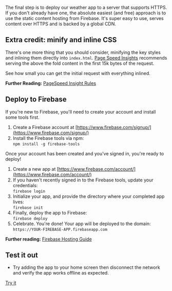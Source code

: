 


<p class="intro">
The final step is to deploy our weather app to a server that supports HTTPS. If 
you don't already have one, the absolute easiest (and free) approach is to use
the static content hosting from Firebase. It's super easy to use, serves 
content over HTTPS and is backed by a global CDN.
</p>



## Extra credit: minify and inline CSS

There's one more thing that you should consider, minifying the key styles and 
inlining them directly into `index.html`. 
[Page Speed Insights](https://developers.google.com/speed) recommends serving 
the above the fold content in the first 15k bytes of the request. 

See how small you can get the initial request with everything inlined. 

**Further Reading:** [PageSpeed Insight 
Rules](https://developers.google.com/speed/docs/insights/rules)

## Deploy to Firebase

If you're new to Firebase, you'll need to create your account and install some 
tools first.

1. Create a Firebase account at 
   [https://www.firebase.com/signup/](https://www.firebase.com/signup/)
1. Install the Firebase tools via npm:<br/>
   `npm install -g firebase-tools`

Once your account has been created and you've signed in, you're ready to 
deploy!

1. Create a new app at 
   [https://www.firebase.com/account/](https://www.firebase.com/account/)
1. If you haven't recently signed in to the Firebase tools, update your 
   credentials:<br/>
   `firebase login`
1. Initialize your app, and provide the directory where your completed app 
   lives:<br/>
   `firebase init`
1. Finally, deploy the app to Firebase:<br/>
   `firebase deploy`
1. Celebrate. You're done! Your app will be deployed to the domain:<br/> 
   `https://YOUR-FIREBASE-APP.firebaseapp.com`

**Further reading:** [Firebase Hosting 
Guide](https://www.firebase.com/docs/hosting/guide/)

## Test it out

* Try adding the app to your home screen then disconnect the network and
verify the app works offline as expected.

<a href="https://weather-pwa-sample.firebaseapp.com/final/" class="mdl-button mdl-js-button mdl-button--raised mdl-button--colored">Try it</a>



